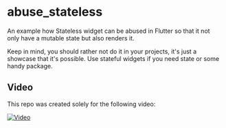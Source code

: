 # abuse_stateless

An example how Stateless widget can be abused in Flutter so that it not only have a mutable state but also renders it.

Keep in mind, you should rather not do it in your projects, it's just a showcase that it's possible. Use stateful widgets if you need state or some handy package. 

## Video

This repo was created solely for the following video:

[![Video](https://img.youtube.com/vi/Hkl2JuCZTKE/0.jpg)](https://www.youtube.com/watch?v=Hkl2JuCZTKE)

